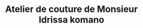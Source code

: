 ---
title: "Atelier de couture de Monsieur Idrissa komano"
url: /koundou/atelier-de-couture-de-monsieur-idrissa-komano/
shop: tailleur
---